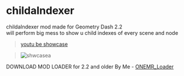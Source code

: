 # childaIndexer
 childaIndexer mod made for Geometry Dash 2.2<br>
 will perform big mess to show u child indexes of every scene and node<br>
 
 > [youtu be showcase](https://youtu.be/EUrhpyvV0yg)
 
 > ![shwcasea](https://cdn.discordapp.com/attachments/1189644510091821109/1189889057342378035/image.png?ex=659fcd8a&is=658d588a&hm=530f42565d8cad4faceef0d96c42412d60331a2f46b951c34ba1107ccec29604&)
 
 DOWNLOAD MOD LOADER for 2.2 and older By Me - [ONEMR_Loader](https://github.com/user95401/ONEMR_Loader)